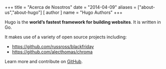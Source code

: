 +++
title = "Acerca de Nosotros"
date = "2014-04-09"
aliases = ["about-us","about-hugo"]
[ author ]
  name = "Hugo Authors"
+++

Hugo is the **world’s fastest framework for building websites**. It is written in Go.

It makes use of a variety of open source projects including:

* https://github.com/russross/blackfriday
* https://github.com/alecthomas/chroma

Learn more and contribute on [GitHub](https://github.com/gohugoio).

